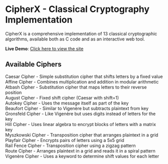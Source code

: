 # CipherX - Classical Cryptography Implementation

CipherX is a comprehensive implementation of 13 classical cryptographic algorithms, available both as C code and as an interactive web tool.

 **Live Demo**: [Click here to view the site](https://kalyanikrishna465.github.io/Cryptographic-algorithms/)

##  Available Ciphers

Caesar Cipher - Simple substitution cipher that shifts letters by a fixed value<br>
Affine Cipher - Combines multiplication and addition in modular arithmetic<br>
Atbash Cipher - Substitution cipher that maps letters to their reverse position<br>
August Cipher - Fixed shift cipher (Caesar with shift=1)<br>
Autokey Cipher - Uses the message itself as part of the key<br>
Beaufort Cipher - Similar to Vigenère but subtracts plaintext from key<br>
Gronsfeld Cipher - Like Vigenère but uses digits instead of letters for the key<br>
Hill Cipher - Uses linear algebra to encrypt blocks of letters with a matrix key<br>
Myszkowski Cipher - Transposition cipher that arranges plaintext in a grid<br>
Playfair Cipher - Encrypts pairs of letters using a 5x5 grid<br>
Rail Fence Cipher - Transposition cipher using a zigzag pattern<br>
Route Cipher - Arranges plaintext in a grid and reads it in a spiral pattern<br>
Vigenère Cipher - Uses a keyword to determine shift values for each letter<br>


